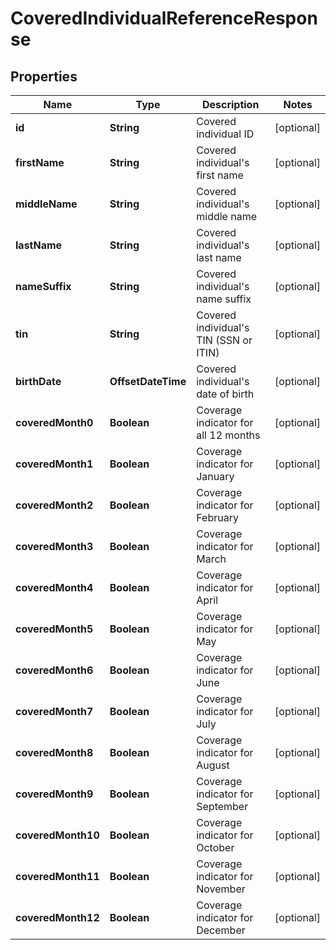 

# CoveredIndividualReferenceResponse


## Properties

| Name | Type | Description | Notes |
|------------ | ------------- | ------------- | -------------|
|**id** | **String** | Covered individual ID |  [optional] |
|**firstName** | **String** | Covered individual&#39;s first name |  [optional] |
|**middleName** | **String** | Covered individual&#39;s middle name |  [optional] |
|**lastName** | **String** | Covered individual&#39;s last name |  [optional] |
|**nameSuffix** | **String** | Covered individual&#39;s name suffix |  [optional] |
|**tin** | **String** | Covered individual&#39;s TIN (SSN or ITIN) |  [optional] |
|**birthDate** | **OffsetDateTime** | Covered individual&#39;s date of birth |  [optional] |
|**coveredMonth0** | **Boolean** | Coverage indicator for all 12 months |  [optional] |
|**coveredMonth1** | **Boolean** | Coverage indicator for January |  [optional] |
|**coveredMonth2** | **Boolean** | Coverage indicator for February |  [optional] |
|**coveredMonth3** | **Boolean** | Coverage indicator for March |  [optional] |
|**coveredMonth4** | **Boolean** | Coverage indicator for April |  [optional] |
|**coveredMonth5** | **Boolean** | Coverage indicator for May |  [optional] |
|**coveredMonth6** | **Boolean** | Coverage indicator for June |  [optional] |
|**coveredMonth7** | **Boolean** | Coverage indicator for July |  [optional] |
|**coveredMonth8** | **Boolean** | Coverage indicator for August |  [optional] |
|**coveredMonth9** | **Boolean** | Coverage indicator for September |  [optional] |
|**coveredMonth10** | **Boolean** | Coverage indicator for October |  [optional] |
|**coveredMonth11** | **Boolean** | Coverage indicator for November |  [optional] |
|**coveredMonth12** | **Boolean** | Coverage indicator for December |  [optional] |



